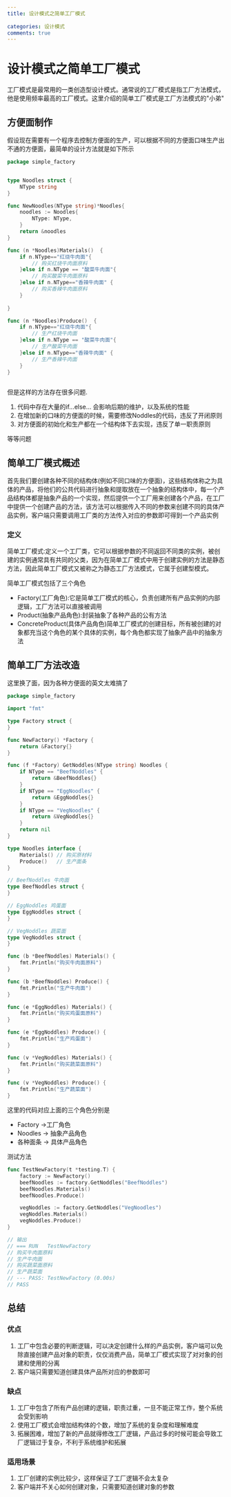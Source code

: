 ```yaml
---
title: 设计模式之简单工厂模式
    
categories: 设计模式
comments: true
---
```




# 设计模式之简单工厂模式

工厂模式是最常用的一类创造型设计模式。通常说的工厂模式是指工厂方法模式，他是使用频率最高的工厂模式。这里介绍的简单工厂模式是工厂方法模式的"小弟"

<!-- more -->

## 方便面制作

假设现在需要有一个程序去控制方便面的生产，可以根据不同的方便面口味生产出不通的方便面，最简单的设计方法就是如下所示

```go
package simple_factory


type Noodles struct {
	NType string
}

func NewNoodles(NType string)*Noodles{
	noodles := Noodles{
		NType: NType,
	}
	return &noodles
}

func (n *Noodles)Materials()  {
	if n.NType=="红烧牛肉面"{
		// 购买红烧牛肉面原料
	}else if n.NType == "酸菜牛肉面"{
		// 购买酸菜牛肉面原料
	}else if n.NType=="香辣牛肉面" {
		// 购买香辣牛肉面原料
	}
	 
}

func (n *Noodles)Produce()  {
	if n.NType=="红烧牛肉面"{
		// 生产红烧牛肉面
	}else if n.NType == "酸菜牛肉面"{
		// 生产酸菜牛肉面
	}else if n.NType=="香辣牛肉面" {
		// 生产香辣牛肉面
	}
}



```

但是这样的方法存在很多问题.

1. 代码中存在大量的if...else... 会影响后期的维护，以及系统的性能
2. 在增加新的口味的方便面的时候，需要修改Noddles的代码，违反了开闭原则
3. 对方便面的初始化和生产都在一个结构体下去实现，违反了单一职责原则

等等问题

## 简单工厂模式概述

首先我们要创建各种不同的结构体(例如不同口味的方便面)，这些结构体称之为具体的产品，将他们的公共代码进行抽象和提取放在一个抽象的结构体中，每一个产品结构体都是抽象产品的一个实现，然后提供一个工厂用来创建各个产品，在工厂中提供一个创建产品的方法，该方法可以根据传入不同的参数来创建不同的具体产品实例，客户端只需要调用工厂类的方法传入对应的参数即可得到一个产品实例

### 定义

简单工厂模式:定义一个工厂类，它可以根据参数的不同返回不同类的实例，被创建的实例通常具有共同的父类，因为在简单工厂模式中用于创建实例的方法是静态方法，因此简单工厂模式又被称之为静态工厂方法模式，它属于创建型模式。

简单工厂模式包括了三个角色

* Factory(工厂角色):它是简单工厂模式的核心，负责创建所有产品实例的内部逻辑，工厂方法可以直接被调用
* Product(抽象产品角色):封装抽象了各种产品的公有方法
* ConcreteProduct(具体产品角色)简单工厂模式的创建目标，所有被创建的对象都充当这个角色的某个具体的实例，每个角色都实现了抽象产品中的抽象方法

## 简单工厂方法改造

这里换了面，因为各种方便面的英文太难搞了

```go
package simple_factory

import "fmt"

type Factory struct {
}

func NewFactory() *Factory {
	return &Factory{}
}

func (f *Factory) GetNoddles(NType string) Noodles {
	if NType == "BeefNoddles" {
		return &BeefNoddles{}
	}
	if NType == "EggNoodles" {
		return &EggNoddles{}
	}
	if NType == "VegNoodles" {
		return &VegNoddles{}
	}
	return nil
}

type Noodles interface {
	Materials() // 购买原材料
	Produce()   // 生产面条
}

// BeefNoddles 牛肉面
type BeefNoddles struct {
}

// EggNoddles 鸡蛋面
type EggNoddles struct {
}

// VegNoddles 蔬菜面
type VegNoddles struct {
}

func (b *BeefNoddles) Materials() {
	fmt.Println("购买牛肉面原料")
}

func (b *BeefNoddles) Produce() {
	fmt.Println("生产牛肉面")
}

func (e *EggNoddles) Materials() {
	fmt.Println("购买鸡蛋面原料")
}

func (e *EggNoddles) Produce() {
	fmt.Println("生产鸡蛋面")
}

func (v *VegNoddles) Materials() {
	fmt.Println("购买蔬菜面原料")
}

func (v *VegNoddles) Produce() {
	fmt.Println("生产蔬菜面")
}

```

这里的代码对应上面的三个角色分别是

* Factory  ->工厂角色
* Noodles -> 抽象产品角色
* 各种面条 -> 具体产品角色

测试方法

```go
func TestNewFactory(t *testing.T) {
	factory := NewFactory()
	beefNoodles := factory.GetNoddles("BeefNoddles")
	beefNoodles.Materials()
	beefNoodles.Produce()

	vegNoddles := factory.GetNoddles("VegNoodles")
	vegNoddles.Materials()
	vegNoddles.Produce()
}

// 输出
// === RUN   TestNewFactory
// 购买牛肉面原料
// 生产牛肉面
// 购买蔬菜面原料
// 生产蔬菜面
// --- PASS: TestNewFactory (0.00s)
// PASS
```

## 总结

### 优点

1. 工厂中包含必要的判断逻辑，可以决定创建什么样的产品实例，客户端可以免除直接创建产品对象的职责，仅仅消费产品，简单工厂模式实现了对对象的创建和使用的分离
2. 客户端只需要知道创建具体产品所对应的参数即可

### 缺点

1. 工厂中包含了所有产品创建的逻辑，职责过重，一旦不能正常工作，整个系统会受到影响
2. 使用工厂模式会增加结构体的个数，增加了系统的复杂度和理解难度
3. 拓展困难，增加了新的产品就得修改工厂逻辑，产品过多的时候可能会导致工厂逻辑过于复杂，不利于系统维护和拓展

### 适用场景

1. 工厂创建的实例比较少，这样保证了工厂逻辑不会太复杂
2. 客户端并不关心如何创建对象，只需要知道创建对象的参数

